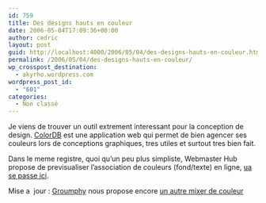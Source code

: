 ```yaml
---
id: 759
title: Des designs hauts en couleur
date: 2006-05-04T17:09:36+00:00
author: cedric
layout: post
guid: http://localhost:4000/2006/05/04/des-designs-hauts-en-couleur.html
permalink: /2006/05/04/des-designs-hauts-en-couleur/
wp_crosspost_destination:
  - akyrho.wordpress.com
wordpress_post_id:
  - "601"
categories:
  - Non classé
---
```

Je viens de trouver un outil extrement interessant pour la conception de design. [ColorDB](http://pourpre.com/colordb/?i=cFF9900&t=tr&l=fre) est une application web qui permet de bien agencer ses couleurs lors de conceptions graphiques, tres utiles et surtout tres bien fait.

Dans le meme registre, quoi qu’un peu plus simpliste, Webmaster Hub propose de previsualiser l’association de couleurs (fond/texte) en ligne, [ua se passe ici](http://www.webmaster-hub.com/outils/color.html).

Mise a  jour : [Groumphy](http://users.skynet.be/digital-nation/blog/) nous propose encore [un autre mixer de couleur](http://colormixers.com/mixers/cmr/)
